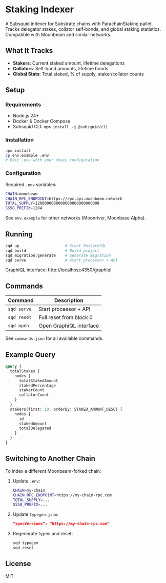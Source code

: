 # Staking Indexer

A Subsquid indexer for Substrate chains with ParachainStaking pallet. Tracks delegator stakes, collator self-bonds, and global staking statistics. Compatible with Moonbeam and similar networks.

## What It Tracks

- **Stakers**: Current staked amount, lifetime delegations
- **Collators**: Self-bond amounts, lifetime bonds
- **Global Stats**: Total staked, % of supply, staker/collator counts

## Setup

### Requirements

- Node.js 24+
- Docker & Docker Compose
- Subsquid CLI: `npm install -g @subsquid/cli`

### Installation

```bash
npm install
cp env.example .env
# Edit .env with your chain configuration
```

### Configuration

Required `.env` variables:

```bash
CHAIN=moonbeam
CHAIN_RPC_ENDPOINT=https://rpc.api.moonbeam.network
TOTAL_SUPPLY=1200000000000000000000000000
SS58_PREFIX=1284
```

See `env.example` for other networks (Moonriver, Moonbase Alpha).

## Running

```bash
sqd up                    # Start PostgreSQL
sqd build                 # Build project
sqd migration:generate    # Generate migration
sqd serve                 # Start processor + API
```

GraphiQL interface: http://localhost:4350/graphiql

## Commands

| Command     | Description             |
| ----------- | ----------------------- |
| `sqd serve` | Start processor + API   |
| `sqd reset` | Full reset from block 0 |
| `sqd open`  | Open GraphiQL interface |

See `commands.json` for all available commands.

## Example Query

```graphql
query {
  totalStakes {
    nodes {
      totalStakedAmount
      stakedPercentage
      stakerCount
      collatorCount
    }
  }
  stakers(first: 10, orderBy: STAKED_AMOUNT_DESC) {
    nodes {
      id
      stakedAmount
      totalDelegated
    }
  }
}
```

## Switching to Another Chain

To index a different Moonbeam-forked chain:

1. Update `.env`:

   ```bash
   CHAIN=my-chain
   CHAIN_RPC_ENDPOINT=https://my-chain-rpc.com
   TOTAL_SUPPLY=...
   SS58_PREFIX=...
   ```

2. Update `typegen.json`:

   ```json
   "specVersions": "https://my-chain-rpc.com"
   ```

3. Regenerate types and reset:
   ```bash
   sqd typegen
   sqd reset
   ```

## License

MIT
